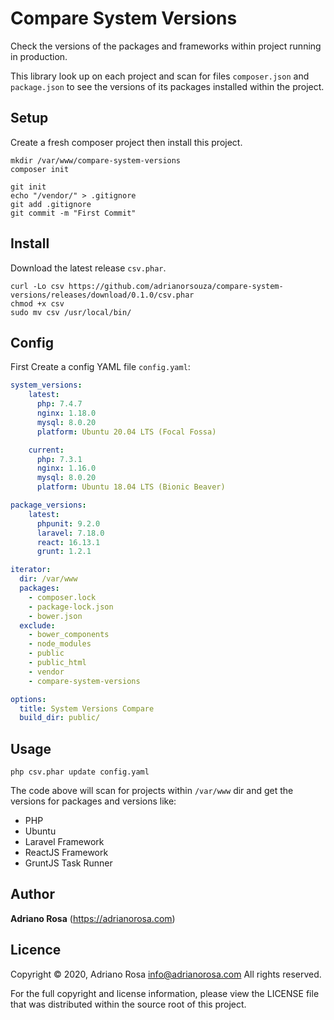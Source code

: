 Compare System Versions
=======================

Check the versions of the packages and frameworks within project running in production.

This library look up on each project and scan for files `composer.json` and `package.json` to see the versions of its packages installed within the project.

## Setup

Create a fresh composer project then install this project.

    mkdir /var/www/compare-system-versions
    composer init
    
    git init
    echo "/vendor/" > .gitignore
    git add .gitignore
    git commit -m "First Commit" 

## Install

Download the latest release `csv.phar`.

    curl -Lo csv https://github.com/adrianorsouza/compare-system-versions/releases/download/0.1.0/csv.phar
    chmod +x csv
    sudo mv csv /usr/local/bin/

## Config

First Create a config YAML file `config.yaml`:

```yaml
system_versions:
    latest:
      php: 7.4.7
      nginx: 1.18.0
      mysql: 8.0.20
      platform: Ubuntu 20.04 LTS (Focal Fossa)

    current:
      php: 7.3.1
      nginx: 1.16.0
      mysql: 8.0.20
      platform: Ubuntu 18.04 LTS (Bionic Beaver)

package_versions:
    latest:
      phpunit: 9.2.0
      laravel: 7.18.0
      react: 16.13.1
      grunt: 1.2.1

iterator:
  dir: /var/www
  packages:
    - composer.lock
    - package-lock.json
    - bower.json
  exclude:
    - bower_components
    - node_modules
    - public
    - public_html
    - vendor
    - compare-system-versions

options:
  title: System Versions Compare
  build_dir: public/
```

## Usage

    php csv.phar update config.yaml

The code above will scan for projects within `/var/www` dir and get the versions for packages and versions like: 

- PHP
- Ubuntu
- Laravel Framework
- ReactJS Framework
- GruntJS Task Runner


## Author

**Adriano Rosa** (https://adrianorosa.com)  

## Licence

Copyright © 2020, Adriano Rosa  <info@adrianorosa.com>
All rights reserved.

For the full copyright and license information, please view the LICENSE 
file that was distributed within the source root of this project.
